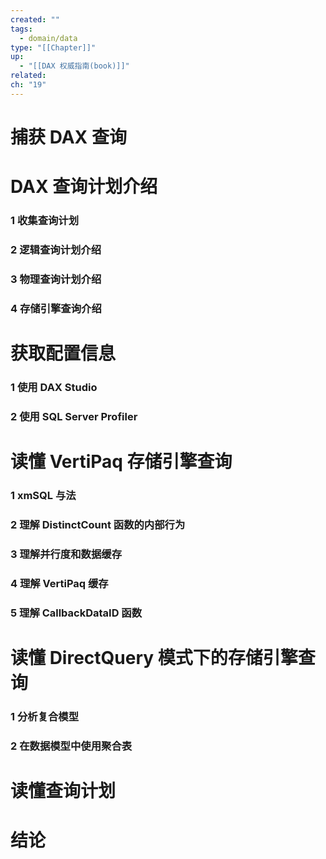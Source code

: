 ```yaml
---
created: ""
tags:
  - domain/data
type: "[[Chapter]]"
up:
  - "[[DAX 权威指南(book)]]"
related: 
ch: "19"
---
```


# 捕获 DAX 查询


# DAX 查询计划介绍

### 1 收集查询计划


### 2 逻辑查询计划介绍

### 3 物理查询计划介绍

### 4 存储引擎查询介绍


# 获取配置信息


### 1 使用 DAX Studio


### 2 使用 SQL Server Profiler


# 读懂 VertiPaq 存储引擎查询



### 1 xmSQL 与法



### 2 理解 DistinctCount 函数的内部行为


### 3 理解并行度和数据缓存



### 4 理解 VertiPaq 缓存


### 5 理解 CallbackDataID 函数


# 读懂 DirectQuery 模式下的存储引擎查询


### 1 分析复合模型



### 2 在数据模型中使用聚合表



# 读懂查询计划



# 结论



